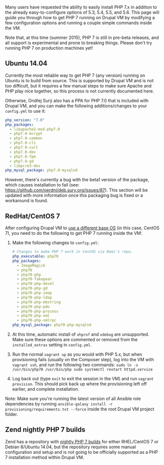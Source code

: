 Many users have requested the ability to easily install PHP 7.x in addition to the already easy-to-configure options of 5.3, 5.4, 5.5, and 5.6. This page will guide you through how to get PHP 7 running on Drupal VM by modifying a few configuration options and running a couple simple commands inside the VM.

Note that, at this time (summer 2015), PHP 7 is still in pre-beta releases, and all support is experimental and prone to breaking things. Please don't try running PHP 7 on production machines yet!

## Ubuntu 14.04

Currently the most reliable way to get PHP 7 (any version) running on Ubuntu is to build from source. This is supported by Drupal VM and is not too difficult, but it requires a few manual steps to make sure Apache and PHP play nice together, so this process is not currently documented here.

Otherwise, Ondřej Surý also has a PPA for PHP 7.0 that is included with Drupal VM, and you can make the following additions/changes to your `config.yml` to use it:

```yaml
php_version: "7.0"
php_packages:
  - libapache2-mod-php7.0
  - php7.0-mcrypt
  - php7.0-common
  - php7.0-cli
  - php7.0-curl
  - php7.0-dev
  - php7.0-fpm
  - php7.0-gd
  - libpcre3-dev
php_mysql_package: php7.0-mysqlnd
```

However, there's currently a bug with the beta1 version of the package, which causes installation to fail (see: https://github.com/oerdnj/deb.sury.org/issues/87). This section will be updated with more information once this packaging bug is fixed or a workaround is found.

## RedHat/CentOS 7

After configuring Drupal VM to [use a different base OS](https://github.com/geerlingguy/drupal-vm/wiki/Using-Different-Base-OSes) (in this case, CentOS 7), you need to do the following to get PHP 7 running inside the VM:

  1. Make the following changes to `config.yml`:

      ```yaml
      # Changes to make PHP 7 work in CentOS via Remi's repo.
      php_executable: php70
      php_packages:
        - ImageMagick
        - php70
        - php70-php
        - php70-fakepear
        - php70-php-devel
        - php70-php-gd
        - php70-php-imap
        - php70-php-ldap
        - php70-php-mbstring
        - php70-php-pdo
        - php70-php-process
        - php70-php-xml
        - php70-php-xmlrpc
      php_mysql_package: php70-php-mysqlnd
      ```

  2. At this time, automatic install of `xhprof` and `xdebug` are unsupported. Make sure these options are commented or removed from the `installed_extras` setting in `config.yml`.

  3. Run the normal `vagrant up` as you would with PHP 5.x, but when provisioning fails (usually on the Composer step), log into the VM with `vagrant ssh`, and run the following two commands:
    ```
    sudo ln -s /usr/bin/php70 /usr/bin/php
    sudo systemctl restart httpd.service
    ```

  4. Log back out (type `exit` to exit the session in the VM) and run `vagrant provision`. This should pick back up where the provisioning left off earlier, and complete installation.

Note: Make sure you're running the latest version of all Ansible role dependencies by running `ansible-galaxy install -r provisioning/requirements.txt --force` inside the root Drupal VM project folder.

## Zend nightly PHP 7 builds

Zend has a repository with [nightly PHP 7 builds](http://php7.zend.com/repo.php) for either RHEL/CentOS 7 or Debian 8/Ubuntu 14.04, but the repository requires some manual configuration and setup and is not going to be officially supported as a PHP 7 installation method within Drupal VM.